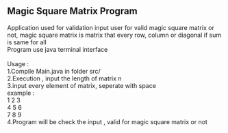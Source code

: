 <h2>Magic Square Matrix Program</h2>


Application used for validation input user for valid magic square matrix or not, magic square matrix is matrix that every row, column
or diagonal if sum is same for all<br />
Program use java terminal interface<br />
<br />
Usage :<br />
1.Compile <console>Main.java</console> in folder src/<br />
2.Execution , input the length of matrix n<br />
3.input every element of matrix, seperate with space<br />
    example :<br />
    1 2 3<br />
    4 5 6<br />
    7 8 9<br />
4.Program will be check the input , valid for magic square matrix or not<br />
